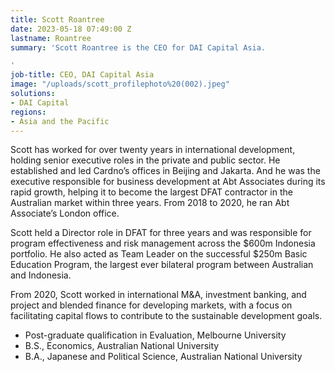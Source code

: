```yaml
---
title: Scott Roantree
date: 2023-05-18 07:49:00 Z
lastname: Roantree
summary: 'Scott Roantree is the CEO for DAI Capital Asia.

'
job-title: CEO, DAI Capital Asia
image: "/uploads/scott_profilephoto%20(002).jpeg"
solutions:
- DAI Capital
regions:
- Asia and the Pacific
---
```


Scott has worked for over twenty years in international development, holding senior executive roles in the private and public sector. He established and led Cardno’s offices in Beijing and Jakarta. And he was the executive responsible for business development at Abt Associates during its rapid growth, helping it to become the largest DFAT contractor in the Australian market within three years.  From 2018 to 2020, he ran Abt Associate’s London office.
 
Scott held a Director role in DFAT for three years and was responsible for program effectiveness and risk management across the $600m Indonesia portfolio. He also acted as Team Leader on the successful $250m Basic Education Program, the largest ever bilateral program between Australian and Indonesia. 
 
From 2020, Scott worked in international M&A, investment banking, and project and blended finance for developing markets, with a focus on facilitating capital flows to contribute to the sustainable development goals.

* Post-graduate qualification in Evaluation, Melbourne University
* B.S., Economics, Australian National University
* B.A., Japanese and Political Science, Australian National University
